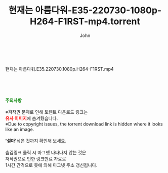 ﻿---
layout: post
title:  "현재는 아름다워-E35-220730-1080p-H264-F1RST-mp4.torrent"
author: John
categories: [ 드라마 ]
tags: [  ]
image:  
description: "현재는 아름다워-E35-220730-1080p-H264-F1RST-mp4 torrent 정보 공유"
toc: true
toc_sticky: true
---

<br>
<div class="view-img">
<a class="view_image" href="https://torrentmobile60.com/bbs/view_image.php?fn=%2Fdata%2Ffile%2Fdrama%2F2345726642_z2wH7idR_8fcaf915a4ffd61f002d317b57a7024c0e3f8eaf.jpg" target="_blank"><img alt="" class="img-tag" content="https://torrentmobile60.com/data/file/drama/2345726642_z2wH7idR_8fcaf915a4ffd61f002d317b57a7024c0e3f8eaf.jpg" itemprop="image" src="https://torrentmobile60.com/data/file/drama/2345726642_z2wH7idR_8fcaf915a4ffd61f002d317b57a7024c0e3f8eaf.jpg"/></a></div><div class="view-content" itemprop="description">
<p>현재는 아름다워.E35.220730.1080p.H264-F1RST.mp4<br/></p> </div>
    
<br><br><br>
<p data-ke-size="size16"><b><span style="color: green;">주의사항</span></b><br /><br />※저작권 문제로 인해 토렌트 다운로드 링크는<br /><b><span style="color: red;">유사 이미지</span></b>에 숨겨뒀습니다.<br />※Due to copyright issues, the torrent download link is hidden where it looks like an image.<br /><br /><b>'설마'</b>싶은 것까지 확인해 보세요.<br /><br />숨김링크 클릭 시 마그넷 나타나지 않는 것은<br />저작권으로 인한 링크만료 자료로<br />1시간 간격으로 봇에 의해 마그넷 주소 갱신됩니다.</p>
